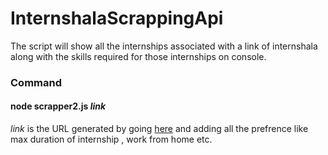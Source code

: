 # InternshalaScrappingApi
The script will show all the internships associated with a link of internshala along with the skills required for those internships on console.

<H3><b>Command </b></h3><h4>node scrapper2.js <i>link</i> </h4>
<i>link</i> is the URL generated by going  <a href="https://internshala.com/internships/">here</a> and adding all the prefrence like max duration of internship , work from home etc.

